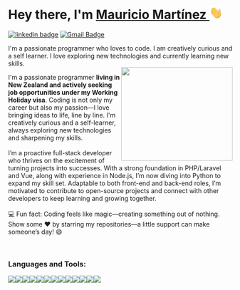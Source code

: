 <h1>Hey there, I'm <a  href="https://github.com/tanyagupta0201/">Mauricio Martínez </a> <img  src="https://raw.githubusercontent.com/ABSphreak/ABSphreak/master/gifs/Hi.gif" width="30px"></h1>

[![linkedin badge](https://img.shields.io/badge/maumartti-30302f?style=flat&logo=linkedin)](https://www.linkedin.com/in/mauricio-alejandro-martinez-865322198/)
[![Gmail Badge](https://img.shields.io/badge/maumartti@gmail.com-30302f?style=flat&logo=Gmail&logoColor=red)](mailto:maumartti@gmail.com)

I'm a passionate programmer who loves to code. I am creatively curious and a self learner. I love exploring new technologies and currently learning new skills. <br>
<img align='right' src="http://cdn.lowgif.com/small/9cb12f51dffbaaa6-character-typing-by-vincent-mokuenko-dribbble.gif" width="250" height="210">

I'm a passionate programmer <b>living in New Zealand and actively seeking job opportunities under my Working Holiday visa</b>. Coding is not only my career but also my passion—I love bringing ideas to life, line by line. I'm creatively curious and a self-learner, always exploring new technologies and sharpening my skills.
<br> <br>
I’m a proactive full-stack developer who thrives on the excitement of turning projects into successes. With a strong foundation in PHP/Laravel and Vue, along with experience in Node.js, I’m now diving into Python to expand my skill set. Adaptable to both front-end and back-end roles, I’m motivated to contribute to open-source projects and connect with other developers to keep learning and growing together.
<br> <br>
💻 Fun fact: Coding feels like magic—creating something out of nothing.<br>
Show some ❤ by starring my repositories—a little support can make someone’s day! 😄<br>

<br>

<h3 align="left">Languages and Tools:</h3>
<p align="left"> <img src="https://img.icons8.com/?size=44&id=HF4xGsjDERHf&format=png&color=000000" /><img src="https://img.icons8.com/?size=50&id=108784&format=png&color=000000" /><img src="https://img.icons8.com/?size=50&id=20909&format=png&color=000000" /><img src="https://img.icons8.com/?size=45&id=dzfo6UeXW9h7&format=png&color=000000"/><img src="https://img.icons8.com/?size=50&id=nvrsJYs7j9Vb&format=png&color=000000" /><img src="https://img.icons8.com/?size=40&id=9yPfdIAPFYys&format=png&color=000000"/><img src="https://img.icons8.com/?size=45&id=123603&format=png&color=000000"/><img src="https://img.icons8.com/?size=48&id=hsPbhkOH4FMe&format=png&color=000000" /><img src="https://img.icons8.com/?size=48&id=XNQU0Xcm2I9s&format=png&color=000000"/><img src="https://img.icons8.com/?size=44&id=rgPSE6nAB766&format=png&color=000000" /><img src="https://img.icons8.com/color/48/4a90e2/visual-studio-code-2019.png"/><img src="https://img.icons8.com/color/48/4a90e2/git.png"/><img src="https://img.icons8.com/fluent/48/4a90e2/github.png"/> </p>

<br>

